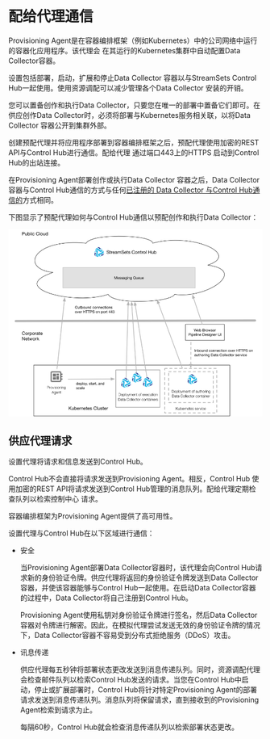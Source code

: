 # 配给代理通信

Provisioning Agent是在容器编排框架（例如Kubernetes）中的公司网络中运行的容器化应用程序。该代理会 在其运行的Kubernetes集群中自动配置Data Collector容器。

设置包括部署，启动，扩展和停止Data Collector 容器以与StreamSets Control Hub一起使用。使用资源调配可以减少管理各个Data Collector 安装的开销。

您可以置备创作和执行Data Collector，只要您在唯一的部署中置备它们即可。在供应创作Data Collector时，必须将部署与Kubernetes服务相关联，以将Data Collector 容器公开到集群外部。

创建预配代理并将应用程序部署到容器编排框架之后，预配代理使用加密的REST API与Control Hub进行通信。配给代理 通过端口443上的HTTPS 启动到Control Hub的出站连接。

在Provisioning Agent部署创作或执行Data Collector 容器之后，Data Collector 容器与Control Hub通信的方式与任何[已注册的 Data Collector 与Control Hub](https://streamsets.com/documentation/controlhub/latest/help/controlhub/UserGuide/GettingStarted/CommunicationCloud.html#concept_bqw_tns_h1b)[通信的](https://streamsets.com/documentation/controlhub/latest/help/controlhub/UserGuide/GettingStarted/CommunicationCloud.html#concept_bqw_tns_h1b)方式相同。

下图显示了预配代理如何与Control Hub通信以预配创作和执行Data Collector：

![img](imgs/DPM_CloudProvisioningAgentCommunication.png)

## 供应代理请求

设置代理将请求和信息发送到Control Hub。

Control Hub不会直接将请求发送到Provisioning Agent。相反，Control Hub 使用加密的REST API将请求发送到Control Hub管理的消息队列。配给代理定期检查队列以检索控制中心 请求。

容器编排框架为Provisioning Agent提供了高可用性。

设置代理与Control Hub在以下区域进行通信：

- 安全

  当Provisioning Agent部署Data Collector容器时，该代理会向Control Hub请求新的身份验证令牌。供应代理将返回的身份验证令牌发送到Data Collector容器，并使该容器能够与Control Hub一起使用。在启动Data Collector容器的过程中，Data Collector将自己注册到Control Hub。

  Provisioning Agent使用私钥对身份验证令牌进行签名，然后Data Collector容器对令牌进行解密。因此，在模拟代理尝试发送无效的身份验证令牌的情况下，Data Collector容器不容易受到分布式拒绝服务（DDoS）攻击。

- 讯息传递

  供应代理每五秒钟将部署状态更改发送到消息传递队列。同时，资源调配代理会检查邮件队列以检索Control Hub发送的请求。当您在Control Hub中启动，停止或扩展部署时，Control Hub将针对特定Provisioning Agent的部署请求发送到消息传递队列。消息队列将保留请求，直到接收到的Provisioning Agent检索到请求为止。

  每隔60秒，Control Hub就会检查消息传递队列以检索部署状态更改。